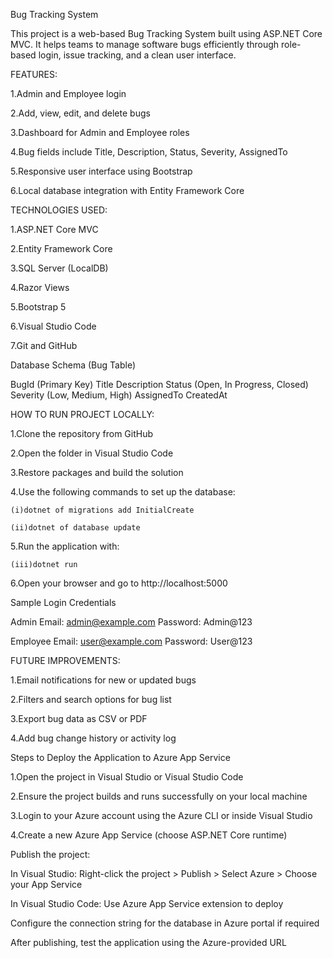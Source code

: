 Bug Tracking System

This project is a web-based Bug Tracking System built using ASP.NET Core MVC. It helps teams to manage software bugs efficiently through role-based login, issue tracking, and a clean user interface.

FEATURES:

1.Admin and Employee login

2.Add, view, edit, and delete bugs

3.Dashboard for Admin and Employee roles

4.Bug fields include Title, Description, Status, Severity, AssignedTo

5.Responsive user interface using Bootstrap

6.Local database integration with Entity Framework Core

TECHNOLOGIES USED:

1.ASP.NET Core MVC

2.Entity Framework Core

3.SQL Server (LocalDB)

4.Razor Views

5.Bootstrap 5

6.Visual Studio Code

7.Git and GitHub

Database Schema (Bug Table)

BugId (Primary Key)
Title
Description
Status (Open, In Progress, Closed)
Severity (Low, Medium, High)
AssignedTo
CreatedAt

HOW TO RUN PROJECT LOCALLY:

1.Clone the repository from GitHub

2.Open the folder in Visual Studio Code

3.Restore packages and build the solution

4.Use the following commands to set up the database:

    (i)dotnet of migrations add InitialCreate

    (ii)dotnet of database update

5.Run the application with:

    (iii)dotnet run

6.Open your browser and go to http://localhost:5000

Sample Login Credentials

Admin
Email: admin@example.com
Password: Admin@123

Employee
Email: user@example.com
Password: User@123

FUTURE IMPROVEMENTS:

1.Email notifications for new or updated bugs

2.Filters and search options for bug list

3.Export bug data as CSV or PDF

4.Add bug change history or activity log


Steps to Deploy the Application to Azure App Service

1.Open the project in Visual Studio or Visual Studio Code

2.Ensure the project builds and runs successfully on your local machine

3.Login to your Azure account using the Azure CLI or inside Visual Studio

4.Create a new Azure App Service (choose ASP.NET Core runtime)

Publish the project:

In Visual Studio: Right-click the project > Publish > Select Azure > Choose your App Service

In Visual Studio Code: Use Azure App Service extension to deploy

Configure the connection string for the database in Azure portal if required

After publishing, test the application using the Azure-provided URL